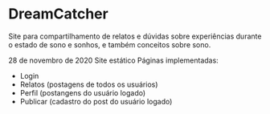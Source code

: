 # DreamCatcher
Site para compartilhamento de relatos e dúvidas sobre experiências durante o estado de sono e sonhos, e também conceitos sobre sono.

28 de novembro de 2020
Site estático
Páginas implementadas:
- Login
- Relatos (postagens de todos os usuários)
- Perfil (postangens do usuário logado)
- Publicar (cadastro do post do usuário logado)

